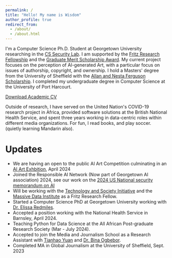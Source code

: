 ```yaml
---
permalink: /
title: "Hello! My name is Wisdom"
author_profile: true
redirect_from: 
  - /about/
  - /about.html
---
```


I'm a Computer Science Ph.D. Student at Georgetown University researching in the [CS Security Lab](https://seclab.cs.georgetown.edu/). I am supported by the [Fritz Research Fellowship](https://techandsociety.georgetown.edu/projects/fritz-family-fellows-program/) and the [Graduate Merit Scholarship Award](https://grad.georgetown.edu/financial-support/merit-based-financial-aid/). My current project focuses on the perception of AI-generated Art, with a particular focus on issues of authorship, copyright, and ownership. I hold a Masters' degree from the University of Sheffield with the [Allan and Nesta Ferguson Scholarship](https://www.sheffield.ac.uk/international/fees-and-funding/scholarships/postgraduate/ferguson). I completed my undergraduate degree in Computer Science at the University of Port Harcourt.

[Download Academic CV](https://drive.google.com/file/d/1BZ97fQaTAqNLp8YUHXfC4tKxV0l9kieQ/view?usp=drive_link)

Outside of research, I have served on the United Nation's COVID-19 research project in Africa, provided software solutions at the British National Health Service, and spent three years working in data-centric roles within different media organizations. For fun, I read books, and play soccer. (quietly learning Mandarin also).


Updates
======
* We are having an open to the public AI Art Competition culminating in an [AI Art Exhbition](https://tes.georgetown.edu/announcements/prof-elissa-redmiles-co-organizes-juried-ai-art-competition-with-georgetown-art-computer-science-law/), April 2024
* Joined the Responsible AI Network (Now part of Georgetown AI association) 2024, see our work on the [2024 US National security memorandum on AI](https://georgetownsecuritystudiesreview.org/2024/11/04/the-2024-national-security-memorandum-on-ai-a-timeline-and-index-of-responsibilities/)
*  Will be working with the [Technology and Society Initiative](https://techandsociety.georgetown.edu/) and the [Massive Data Institute](https://mdi.georgetown.edu/) as a Fritz Research Fellow.
*  Started a Computer Science PhD at Georgetown University working with [Dr. Elissa Redmiles](https://elissaredmiles.com/).
*  Accepted a position working with the National Health Service in Barnsley, April 2024.
*  Teaching Python for Data Science at the All African Post-graduate Research Society (Mar - July 2024).
*  Accepted to join the Media and Journalism School as a Research Assistant with [Tianhao Yuan](https://www.linkedin.com/in/tianhao-yuan-460774283/) and [Dr. Bina Ogbebor](https://www.sheffield.ac.uk/journalism/people/academic/bina-ogbebor).
*  Completed MA in Global Journalism at the University of Sheffield, Sept. 2023
